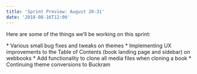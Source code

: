 ```yaml
---
title: 'Sprint Preview: August 20-31'
date: '2018-08-16T12:00'
---
```


Here are some of the things we’ll be working on this sprint:

\* Various small bug fixes and tweaks on themes \* Implementing UX improvements to the
Table of Contents (book landing page and sidebar) on webbooks \* Add functionality to
clone all media files when cloning a book \* Continuing theme conversions to Buckram
